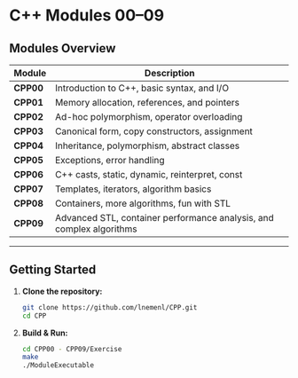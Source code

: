 # C++ Modules 00–09

##  Modules Overview

| Module   | Description                                      |
|----------|--------------------------------------------------|
| **CPP00** | Introduction to C++, basic syntax, and I/O       |
| **CPP01** | Memory allocation, references, and pointers      |
| **CPP02** | Ad-hoc polymorphism, operator overloading        |
| **CPP03** | Canonical form, copy constructors, assignment    |
| **CPP04** | Inheritance, polymorphism, abstract classes      |
| **CPP05** | Exceptions, error handling                       |
| **CPP06** | C++ casts, static, dynamic, reinterpret, const   |
| **CPP07** | Templates, iterators, algorithm basics           |
| **CPP08** | Containers, more algorithms, fun with STL        |
| **CPP09** | Advanced STL, container performance analysis, and complex algorithms        |

---

##  Getting Started

1. **Clone the repository:**
   ```bash
   git clone https://github.com/lnemenl/CPP.git
   cd CPP
   ```

2. **Build & Run:**
     ```bash
     cd CPP00 - CPP09/Exercise
     make
     ./ModuleExecutable
     ```

